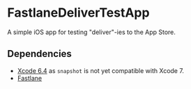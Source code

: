 # FastlaneDeliverTestApp

A simple iOS app for testing "deliver"-ies to the App Store.

## Dependencies

* [Xcode 6.4](https://developer.apple.com/xcode/downloads/) as `snapshot` is not yet compatible with Xcode 7.
* [Fastlane](https://github.com/KrauseFx/fastlane)
